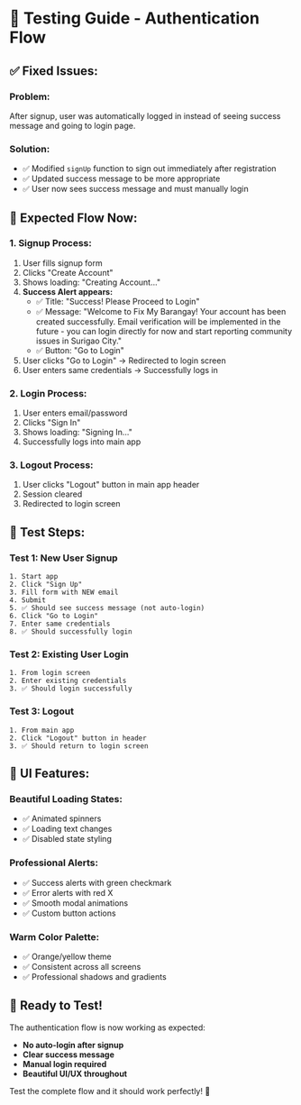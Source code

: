 # 🧪 Testing Guide - Authentication Flow

## ✅ **Fixed Issues:**

### **Problem:** 
After signup, user was automatically logged in instead of seeing success message and going to login page.

### **Solution:**
- ✅ Modified `signUp` function to sign out immediately after registration
- ✅ Updated success message to be more appropriate
- ✅ User now sees success message and must manually login

## 🎯 **Expected Flow Now:**

### **1. Signup Process:**
1. User fills signup form
2. Clicks "Create Account" 
3. Shows loading: "Creating Account..."
4. **Success Alert appears:**
   - ✅ Title: "Success! Please Proceed to Login"
   - ✅ Message: "Welcome to Fix My Barangay! Your account has been created successfully. Email verification will be implemented in the future - you can login directly for now and start reporting community issues in Surigao City."
   - ✅ Button: "Go to Login"
5. User clicks "Go to Login" → Redirected to login screen
6. User enters same credentials → Successfully logs in

### **2. Login Process:**
1. User enters email/password
2. Clicks "Sign In"
3. Shows loading: "Signing In..."
4. Successfully logs into main app

### **3. Logout Process:**
1. User clicks "Logout" button in main app header
2. Session cleared
3. Redirected to login screen

## 🧪 **Test Steps:**

### **Test 1: New User Signup**
```
1. Start app
2. Click "Sign Up" 
3. Fill form with NEW email
4. Submit
5. ✅ Should see success message (not auto-login)
6. Click "Go to Login"
7. Enter same credentials
8. ✅ Should successfully login
```

### **Test 2: Existing User Login**
```
1. From login screen
2. Enter existing credentials
3. ✅ Should login successfully
```

### **Test 3: Logout**
```
1. From main app
2. Click "Logout" button in header
3. ✅ Should return to login screen
```

## 🎨 **UI Features:**

### **Beautiful Loading States:**
- ✅ Animated spinners
- ✅ Loading text changes
- ✅ Disabled state styling

### **Professional Alerts:**
- ✅ Success alerts with green checkmark
- ✅ Error alerts with red X
- ✅ Smooth modal animations
- ✅ Custom button actions

### **Warm Color Palette:**
- ✅ Orange/yellow theme
- ✅ Consistent across all screens
- ✅ Professional shadows and gradients

## 🚀 **Ready to Test!**

The authentication flow is now working as expected:
- **No auto-login after signup**
- **Clear success message**
- **Manual login required**
- **Beautiful UI/UX throughout**

Test the complete flow and it should work perfectly! 🎉

